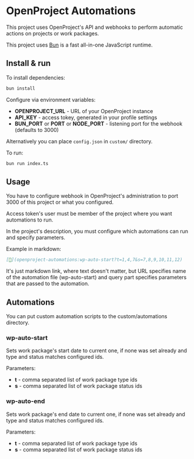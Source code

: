 # OpenProject Automations

This project uses OpenProject's API and webhooks to perform automatic actions on projects or work packages.

This project uses [Bun](https://bun.sh) is a fast all-in-one JavaScript runtime.

## Install & run

To install dependencies:

```bash
bun install
```

Configure via environment variables:

- **OPENPROJECT_URL** - URL of your OpenProject instance
- **API_KEY** - access tokey, generated in your profile settings
- **BUN_PORT** or **PORT** or **NODE_PORT** - listening port for the webhook (defaults to 3000)

Alternatively you can place `config.json` in `custom/` directory.

To run:

```bash
bun run index.ts
```

## Usage

You have to configure webhook in OpenProject's administration to port 3000 of this project or what you configured.

Access token's user must be member of the project where you want automations to run.

In the project's description, you must configure which automations can run and specify parameters.

Example in markdown:

```markdown
[🤖](openproject-automations:wp-auto-start?t=1,4,7&s=7,8,9,10,11,12)
```

It's just markdown link, where text doesn't matter, but URL specifies name of the automation file (wp-auto-start) and query part specifies parameters that are passed to the automation.

## Automations

You can put custom automation scripts to the custom/automations directory.

### wp-auto-start

Sets work package's start date to current one, if none was set already and type and status matches configured ids.

Parameters:
 - **t** - comma separated list of work package type ids
 - **s** - comma separated list of work package status ids

### wp-auto-end

Sets work package's end date to current one, if none was set already and type and status matches configured ids.

Parameters:
 - **t** - comma separated list of work package type ids
 - **s** - comma separated list of work package status ids

